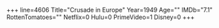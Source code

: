 +++
line=4606
Title="Crusade in Europe"
Year=1949
Age=""
IMDb="7.1"
RottenTomatoes=""
Netflix=0
Hulu=0
PrimeVideo=1
Disney=0
+++

